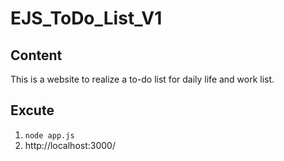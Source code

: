 # EJS_ToDo_List_V1

## Content
This is a website to realize a to-do list for daily life and work list.

## Excute
1. `node app.js`
2. http://localhost:3000/

